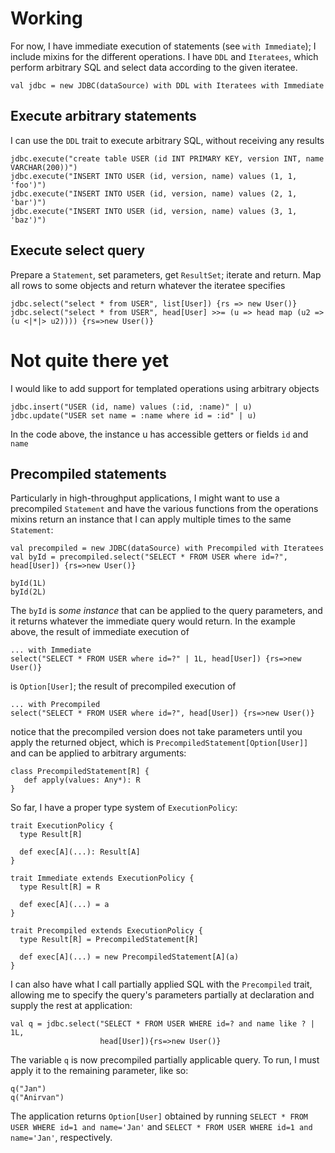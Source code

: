 # Working
For now, I have immediate execution of statements (see `with Immediate`); I include mixins
for the different operations. I have `DDL` and `Iteratees`, which perform arbitrary SQL and
select data according to the given iteratee.

    val jdbc = new JDBC(dataSource) with DDL with Iteratees with Immediate

## Execute arbitrary statements
I can use the `DDL` trait to execute arbitrary SQL, without receiving any results

    jdbc.execute("create table USER (id INT PRIMARY KEY, version INT, name VARCHAR(200))")
    jdbc.execute("INSERT INTO USER (id, version, name) values (1, 1, 'foo')")
    jdbc.execute("INSERT INTO USER (id, version, name) values (2, 1, 'bar')")
    jdbc.execute("INSERT INTO USER (id, version, name) values (3, 1, 'baz')")

## Execute select query
Prepare a `Statement`, set parameters, get `ResultSet`; iterate and return. Map all rows to some
objects and return whatever the iteratee specifies

    jdbc.select("select * from USER", list[User]) {rs => new User()}
    jdbc.select("select * from USER", head[User] >>= (u => head map (u2 => (u <|*|> u2)))) {rs=>new User()}

# Not quite there yet
I would like to add support for templated operations using arbitrary objects

    jdbc.insert("USER (id, name) values (:id, :name)" | u)
    jdbc.update("USER set name = :name where id = :id" | u)

In the code above, the instance u has accessible getters or fields `id` and `name`

## Precompiled statements
Particularly in high-throughput applications, I might want to use a precompiled
`Statement` and have the various functions from the operations mixins return an
instance that I can apply multiple times to the same `Statement`:

    val precompiled = new JDBC(dataSource) with Precompiled with Iteratees
    val byId = precompiled.select("SELECT * FROM USER where id=?", head[User]) {rs=>new User()}

    byId(1L)
    byId(2L)

The `byId` is _some instance_ that can be applied to the query parameters, and it returns
whatever the immediate query would return. In the example above, the result of immediate
execution of

    ... with Immediate
    select("SELECT * FROM USER where id=?" | 1L, head[User]) {rs=>new User()}

is `Option[User]`; the result of precompiled execution of

    ... with Precompiled
    select("SELECT * FROM USER where id=?", head[User]) {rs=>new User()}

notice that the precompiled version does not take parameters until you apply
the returned object, which is `PrecompiledStatement[Option[User]]` and can be applied
to arbitrary arguments:

    class PrecompiledStatement[R] {
       def apply(values: Any*): R
    }

So far, I have a proper type system of `ExecutionPolicy`:

    trait ExecutionPolicy {
      type Result[R]

      def exec[A](...): Result[A]
    }

    trait Immediate extends ExecutionPolicy {
      type Result[R] = R

      def exec[A](...) = a
    }

    trait Precompiled extends ExecutionPolicy {
      type Result[R] = PrecompiledStatement[R]

      def exec[A](...) = new PrecompiledStatement[A](a)
    }

I can also have what I call partially applied SQL with the `Precompiled` trait, allowing me
to specify the query's parameters partially at declaration and supply the rest at application:

    val q = jdbc.select("SELECT * FROM USER WHERE id=? and name like ? | 1L,
                        head[User]){rs=>new User()}

The variable `q` is now precompiled partially applicable query. To run, I must apply it to the
remaining parameter, like so:

    q("Jan")
    q("Anirvan")

The application returns `Option[User]` obtained by running `SELECT * FROM USER WHERE id=1 and name='Jan'` and
`SELECT * FROM USER WHERE id=1 and name='Jan'`, respectively.

